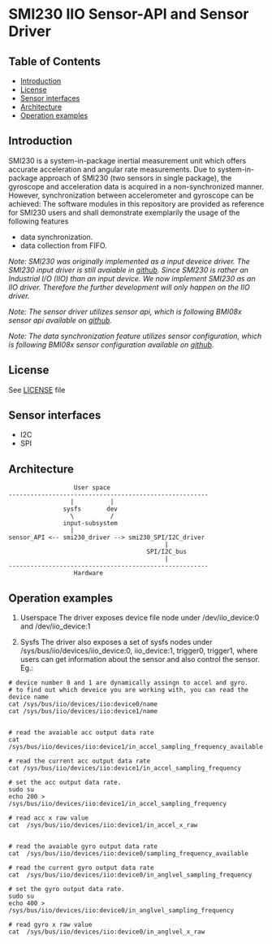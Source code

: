 # SMI230 IIO Sensor-API and Sensor Driver

## Table of Contents
 - [Introduction](#Intro)
 - [License](#License)
 - [Sensor interfaces](#interfaces)
 - [Architecture](#Architecture)
 - [Operation examples](#examples)

## Introduction <a name=Intro></a>

SMI230 is a system-in-package inertial measurement unit which offers accurate acceleration and angular rate measurements.
Due to system-in-package approach of SMI230 (two sensors in single package), the gyroscope and acceleration data is acquired in a non-synchronized manner. 
However, synchronization between accelerometer and gyroscope can be achieved:
The software modules in this repository are provided as reference for SMI230 users and shall demonstrate exemplarily the usage of the following features
- data synchronization.
- data collection from FIFO.


_Note: SMI230 was originally implemented as a input deveice driver. The SMI230 input driver is still avaiable in [github](https://github.com/boschmemssolutions/SMI230-Linux-Driver). Since SMI230 is rather an Industrial I/O (IIO) than an input device. We now implement SMI230 as an IIO driver. Therefore the further development will only happen on the IIO driver._

_Note: The sensor driver utilizes sensor api, which is following BMI08x sensor api available on [github](https://github.com/BoschSensortec/BMI08x-Sensor-API/releases/tag/bmi08x_v1.4.4)._

_Note: The data synchronization feature utilizes sensor configuration, which is following BMI08x sensor configuration available on [github](https://github.com/BoschSensortec/BMI08x-Sensor-API/releases/tag/bmi08x_v1.2.0)._

## License <a name=License></a>
See [LICENSE](drivers/iio/LICENSE.md) file

## Sensor interfaces <a name=interfaces></a>
* I2C
* SPI

## Architecture <a name=Architecture></a>
```
                  User space
-------------------------------------------------------
                 |          |
               sysfs       dev
                 \          /
               input-subsystem
	             |
sensor_API <-- smi230_driver --> smi230_SPI/I2C_driver
                                           |
                                      SPI/I2C_bus
                                           |
-------------------------------------------------------
                  Hardware
```
## Operation examples <a name=examples></a>
1. Userspace
The driver exposes device file node under /dev/iio_device:0 and /dev/iio_device:1

2. Sysfs
The driver also exposes a set of sysfs nodes under /sys/bus/iio/devices/iio_device:0, iio_device:1, trigger0, trigger1, where users can get information about the sensor and also control the sensor. Eg.:
```
# device number 0 and 1 are dynamically assingn to accel and gyro. 
# to find out which deveice you are working with, you can read the device name
cat /sys/bus/iio/devices/iio:device0/name
cat /sys/bus/iio/devices/iio:device1/name


# read the avaiable acc output data rate 
cat /sys/bus/iio/devices/iio:device1/in_accel_sampling_frequency_available    

# read the current acc output data rate 
cat /sys/bus/iio/devices/iio:device1/in_accel_sampling_frequency

# set the acc output data rate.
sudo su 
echo 200 > /sys/bus/iio/devices/iio:device1/in_accel_sampling_frequency

# read acc x raw value
cat  /sys/bus/iio/devices/iio:device1/in_accel_x_raw


# read the avaiable gyro output data rate 
cat  /sys/bus/iio/devices/iio:device0/sampling_frequency_available    

# read the current gyro output data rate 
cat  /sys/bus/iio/devices/iio:device0/in_anglvel_sampling_frequency

# set the gyro output data rate.
sudo su 
echo 400 >  /sys/bus/iio/devices/iio:device0/in_anglvel_sampling_frequency

# read gyro x raw value
cat  /sys/bus/iio/devices/iio:device0/in_anglvel_x_raw


```
